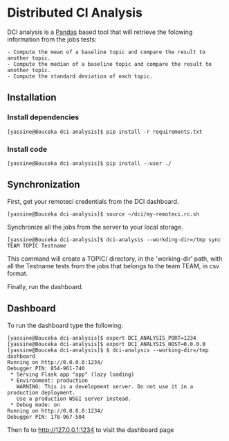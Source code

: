 # Distributed CI Analysis

DCI analysis is a [Pandas](https://pandas.pydata.org) based tool that will retrieve the folowing information
from the jobs tests:

    - Compute the mean of a baseline topic and compare the result to another topic.
    - Compute the median of a baseline topic and compare the result to another topic.
    - Compute the standard deviation of each topic.


## Installation

### Install dependencies

```console
[yassine@Bouceka dci-analysis]$ pip install -r requirements.txt
```

### Install code

```console
[yassine@Bouceka dci-analysis]$ pip install --user ./
```

## Synchronization

First, get your remoteci credentials from the DCI dashboard.

```console
[yassine@Bouceka dci-analysis]$ source ~/dci/my-remoteci.rc.sh
```

Synchronize all the jobs from the server to your local storage.

```console
[yassine@Bouceka dci-analysis]$ dci-analysis --workding-dir=/tmp sync TEAM TOPIC Testname
```

This command will create a TOPIC/ directory, in the 'working-dir' path, with all the Testname
tests from the jobs that belongs to the team TEAM, in csv format.

Finally, run the dashboard.

## Dashboard

To run the dashboard type the following:

```console
[yassine@Bouceka dci-analysis]$ export DCI_ANALYSIS_PORT=1234
[yassine@Bouceka dci-analysis]$ export DCI_ANALYSIS_HOST=0.0.0.0
[yassine@Bouceka dci-analysis]$ $ dci-analysis --working-dir=/tmp dashboard
Running on http://0.0.0.0:1234/
Debugger PIN: 854-961-740
 * Serving Flask app "app" (lazy loading)
 * Environment: production
   WARNING: This is a development server. Do not use it in a production deployment.
   Use a production WSGI server instead.
 * Debug mode: on
Running on http://0.0.0.0:1234/
Debugger PIN: 178-967-504
```

Then fo to http://127.0.0.1:1234 to visit the dashboard page

